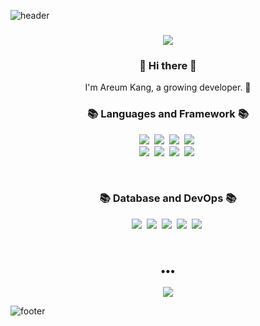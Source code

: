 ![header](https://capsule-render.vercel.app/api?type=slice&color=30A9DE&height=170&section=header&text=Iron%20Areum&fontColor=090707&fontAlignX=45&fontAlignY=65&fontSize=100)

<h3 align="center">
  <!--  Top Stack  -->
  <a href="https://github.com/ironareum"><img src="https://widget.realdeveloper.pro/api/top?stack=Java,JavaScript,Spring"></a>
  <!--  Badge  -->
<!--   <a href="https://github.com/ironareum">
    <img src="https://widget.realdeveloper.pro/api/badge?title=Languages%20and%20Framework&badges=Java,Spring,JavaScript,jQuery,HTML,Css,Vue.js,Python">
  </a>
  <a href="https://github.com/ironareum">
    <img src="https://widget.realdeveloper.pro/api/badge?title=Database%20and%20DevOps&badges=Oracle,SVN,GitHub,SourceTree,Linux">
  </a> -->
</h3>



<h3 align="center"> 👋 Hi there 👋 </h3>
<p align="center">
I'm Areum Kang, a growing developer. 🌱 <br>
<!--  ✨ -->
</p>



<h3 align="center">📚 Languages and Framework 📚</h3>
<p align="center">
  <img src="https://img.shields.io/badge/-Java-blueviolet"/>&nbsp
  <img src="https://img.shields.io/badge/-Spring-navy"/>&nbsp
  <img src="https://img.shields.io/badge/-JavaScript-blueviolet"/>&nbsp
  <img src="https://img.shields.io/badge/-jQuery-blueviolet"/>&nbsp
  <br>
  <img src="https://img.shields.io/badge/-Vue.js-orange"/>&nbsp
  <img src="https://img.shields.io/badge/-HTML-orange"/>&nbsp 
  <img src="https://img.shields.io/badge/-CSS-orange"/>&nbsp
  <img src="https://img.shields.io/badge/-Python-yellow"/>&nbsp
</p> 
<br>
<h3 align="center">📚 Database and DevOps 📚</h3>
<p align="center">
  <img src="https://img.shields.io/badge/-Oracle(SQL)-brightgreen"/>&nbsp
  <img src="https://img.shields.io/badge/-Linux-black"/>&nbsp
  <img src="https://img.shields.io/badge/-SVN-yellowgreen"/>&nbsp
  <img src="https://img.shields.io/badge/-Git-yellowgreen"/>&nbsp
  <img src="https://img.shields.io/badge/-Docker-blue"/>&nbsp
</p>
<br>


<!-- projects -->
<!-- [![Repository Card](https://widget.realdeveloper.pro/api/card?user=ironareum&repo=Spring_study2021)](https://github.com/ironareum/Spring_study2021.git) -->



<h3 align="center">•••</h3>
<p align="center">
  <!--   <a href=""><img src="https://img.shields.io/badge/Tech%20Blog-262626?style=flat-square&logo=D-Wave Systems&logoColor=white&link="/></a>&nbsp
    <a href=""><img src="https://img.shields.io/badge/Tech%20Blog-11B48A?style=flat-square&logo=Instagram&logoColor=white&link="/></a>&nbsp -->
  <a href="mailto:areumkang87@gmail.com">
      <img src="https://img.shields.io/badge/Gmail-d14836?style=flat-square&logo=Gmail&logoColor=white&link=mailto:areumkang87@gmail.com"/>    
  </a>
</p>



![footer](https://capsule-render.vercel.app/api?type=slice&color=EFDC05&height=100&section=footer)


<!--
**ironareum/ironareum** is a ✨ _special_ ✨ repository because its `README.md` (this file) appears on your GitHub profile.

Here are some ideas to get you started:

- 🔭 I’m currently working on ...
- 🌱 I’m currently learning ...
- 👯 I’m looking to collaborate on ...
- 🤔 I’m looking for help with ...
- 💬 Ask me about ...
- 📫 How to reach me: ...
- 😄 Pronouns: ...
- ⚡ Fun fact: ...
-->
